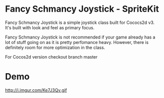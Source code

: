 Fancy Schmancy Joystick - SpriteKit
===================================

Fancy Schmancy Joystick is a simple joystick class built for Cococs2d v3.
It's built with look and feel as primary focus.

Fancy Schmancy Joystick is not recommended if your game already has a lot of stuff going on as it is pretty perfomance heavy. However, there is definitely room for more optimization in the class.

For Cocos2d version checkout branch master

Demo
=======================

http://i.imgur.com/Ke7J3Qv.gif
